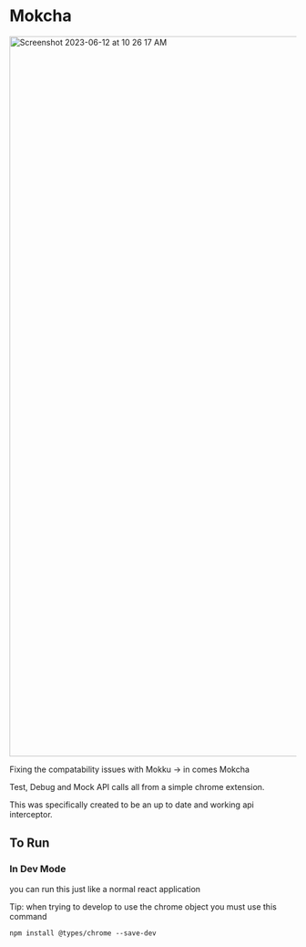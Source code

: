 # Mokcha

<img width="1263" alt="Screenshot 2023-06-12 at 10 26 17 AM" src="https://github.com/Astovall9900/Mokcha/assets/108300575/18b3cb58-c53a-4372-9aab-7554021eb345">

Fixing the compatability issues with Mokku -> in comes Mokcha

Test, Debug and Mock API calls all from a simple chrome extension.

This was specifically created to be an up to date and working api interceptor.

## To Run 

### In Dev Mode

you can run this just like a normal react application

Tip: when trying to develop to use the chrome object you must use this command

```npm install @types/chrome --save-dev```





